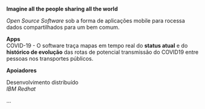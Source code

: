 **Imagine all the people sharing all the world** <br>

*Open Source Software* sob a forma de aplicações mobile para rocessa dados compartilhados para um bem comum. <br> 

**Apps** <br>
COVID-19 - O software traça mapas em tempo real do **status atual** e do **histórico de evolução** das rotas de potencial transmissão do COVID19 entre pessoas nos transportes públicos. <br> 




**Apoiadores**  <br>

Desenvolvimento distribuído <br>
*IBM Redhat*   


...
